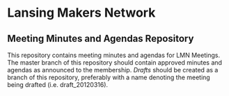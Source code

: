 Lansing Makers Network
======================
Meeting Minutes and Agendas Repository
--------------------------------------


This repository contains meeting minutes and agendas for LMN Meetings.  The 
master branch of this repository should contain approved minutes and agendas as
announced to the membership.  _Drafts_ should be created as a branch of this
repository, preferably with a name denoting the meeting being drafted
(i.e. draft_20120316).